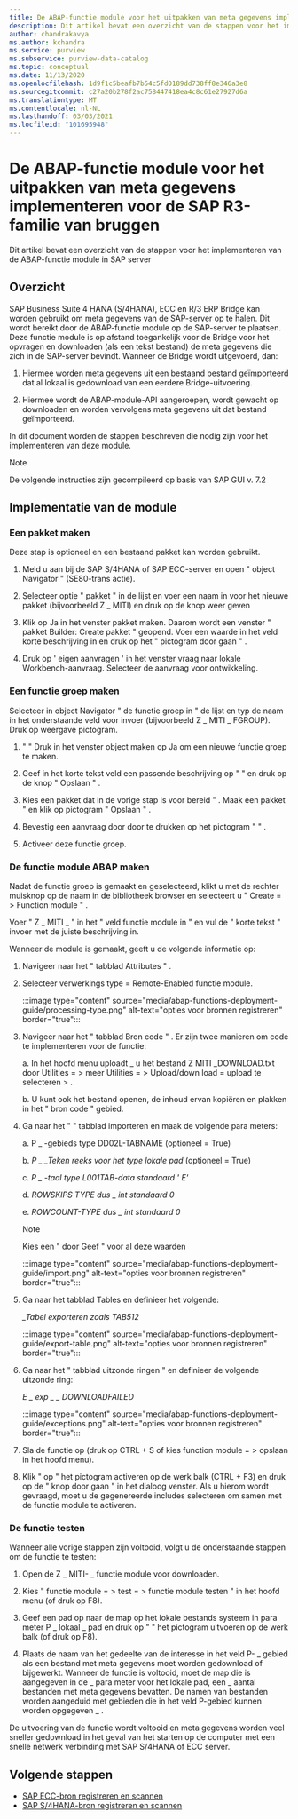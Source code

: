 ```yaml
---
title: De ABAP-functie module voor het uitpakken van meta gegevens implementeren voor de SAP R3-familie van bruggen in azure controle sfeer liggen
description: Dit artikel bevat een overzicht van de stappen voor het implementeren van de ABAP-functie module in SAP server
author: chandrakavya
ms.author: kchandra
ms.service: purview
ms.subservice: purview-data-catalog
ms.topic: conceptual
ms.date: 11/13/2020
ms.openlocfilehash: 1d9f1c5beafb7b54c5fd0189dd738ff8e346a3e8
ms.sourcegitcommit: c27a20b278f2ac758447418ea4c8c61e27927d6a
ms.translationtype: MT
ms.contentlocale: nl-NL
ms.lasthandoff: 03/03/2021
ms.locfileid: "101695948"
---
```

# <a name="deploy-the-metadata-extraction-abap-function-module-for-the-sap-r3-family-of-bridges"></a>De ABAP-functie module voor het uitpakken van meta gegevens implementeren voor de SAP R3-familie van bruggen 
Dit artikel bevat een overzicht van de stappen voor het implementeren van de ABAP-functie module in SAP server
## <a name="overview"></a>Overzicht 

SAP Business Suite 4 HANA (S/4HANA), ECC en R/3 ERP Bridge kan worden gebruikt om meta gegevens van de SAP-server op te halen. Dit wordt bereikt door de ABAP-functie module op de SAP-server te plaatsen. Deze functie module is op afstand toegankelijk voor de Bridge voor het opvragen en downloaden (als een tekst bestand) de meta gegevens die zich in de SAP-server bevindt.
Wanneer de Bridge wordt uitgevoerd, dan:

1.  Hiermee worden meta gegevens uit een bestaand bestand geïmporteerd dat al lokaal is gedownload van een eerdere Bridge-uitvoering.

2.  Hiermee wordt de ABAP-module-API aangeroepen, wordt gewacht op downloaden en worden vervolgens meta gegevens uit dat bestand geïmporteerd.

In dit document worden de stappen beschreven die nodig zijn voor het implementeren van deze module.

> [!Note] 
>De volgende instructies zijn gecompileerd op basis van SAP GUI v. 7.2

## <a name="deployment-of-the-module"></a>Implementatie van de module 

### <a name="create-a-package"></a>Een pakket maken 

Deze stap is optioneel en een bestaand pakket kan worden gebruikt.

1.  Meld u aan bij de SAP S/4HANA of SAP ECC-server en open \" object Navigator \" (SE80-trans actie).

2.  Selecteer optie \" pakket \" in de lijst en voer een naam in voor het nieuwe pakket (bijvoorbeeld Z \_ MITI) en druk op de knop weer geven

3.  Klik op Ja in het venster pakket maken. Daarom wordt een venster \" pakket Builder: Create pakket \" geopend. Voer een waarde in het veld korte beschrijving in en druk op het \" pictogram door gaan \" .

4.  Druk op ' eigen aanvragen ' in het venster vraag naar lokale Workbench-aanvraag. Selecteer de aanvraag voor ontwikkeling.

### <a name="create-a-function-group"></a>Een functie groep maken 

Selecteer in object Navigator \" de functie groep in \" de lijst en typ de naam in het onderstaande veld voor invoer (bijvoorbeeld Z \_ MITI \_ FGROUP). Druk op weergave pictogram.

1.  \" \" Druk in het venster object maken op Ja om een nieuwe functie groep te maken.

2.  Geef in het korte tekst veld een passende beschrijving op \" \" en druk op de knop \" Opslaan \" .

3.  Kies een pakket dat in de vorige stap is voor bereid \" . Maak een pakket \" en klik op pictogram \" Opslaan \" .

4.  Bevestig een aanvraag door door te drukken op het pictogram \" \" .

5.  Activeer deze functie groep.

### <a name="create-the-abap-function-module"></a>De functie module ABAP maken 

Nadat de functie groep is gemaakt en geselecteerd, klikt u met de rechter muisknop op de naam in de bibliotheek browser en selecteert u \" Create = \> Function module \" .

Voer \" Z \_ MITI \_ \" in het \" veld functie module in \" en vul de \" korte tekst \" invoer met de juiste beschrijving in.

Wanneer de module is gemaakt, geeft u de volgende informatie op:

1.  Navigeer naar het \" tabblad Attributes \" .

2.  Selecteer verwerkings type = Remote-Enabled functie module.

    :::image type="content" source="media/abap-functions-deployment-guide/processing-type.png" alt-text="opties voor bronnen registreren" border="true":::

3.  Navigeer naar het \" tabblad Bron code \" . Er zijn twee manieren om code te implementeren voor de functie:

    a.  In het hoofd menu uploadt \_ u het bestand Z MITI \_DOWNLOAD.txt door Utilities = \> meer Utilities = \> Upload/down load = upload te selecteren \> .

    b.  U kunt ook het bestand openen, de inhoud ervan kopiëren en plakken in het \" bron code \" gebied.

4.  Ga naar het \" \" tabblad importeren en maak de volgende para meters:

    a.  P \_ -gebieds type DD02L-TABNAME (optioneel = True)

    b.  *P \_ \_Teken reeks voor het type lokale pad* (optioneel = True)

    c.  *P \_ -taal type L001TAB-data standaard \' E\'*

    d.  *ROWSKIPS TYPE dus \_ int standaard 0*

    e.  *ROWCOUNT-TYPE dus \_ int standaard 0*

    > [!Note]
    > Kies een \" door Geef \" voor al deze waarden

    :::image type="content" source="media/abap-functions-deployment-guide/import.png" alt-text="opties voor bronnen registreren" border="true":::

5.  Ga naar het tabblad Tables en definieer het volgende:

    *\_Tabel exporteren zoals TAB512*

    :::image type="content" source="media/abap-functions-deployment-guide/export-table.png" alt-text="opties voor bronnen registreren" border="true":::

6.  Ga naar het \" tabblad uitzonde ringen \" en definieer de volgende uitzonde ring:

    *E \_ exp \_ \_ DOWNLOADFAILED*

    :::image type="content" source="media/abap-functions-deployment-guide/exceptions.png" alt-text="opties voor bronnen registreren" border="true":::

7.  Sla de functie op (druk op CTRL + S of kies function module = \> opslaan in het hoofd menu).

8.  Klik \" op \" het pictogram activeren op de werk balk (CTRL + F3) en druk op de \" knop door gaan \" in het dialoog venster. Als u hierom wordt gevraagd, moet u de gegenereerde includes selecteren om samen met de functie module te activeren.

### <a name="testing-the-function"></a>De functie testen 

Wanneer alle vorige stappen zijn voltooid, volgt u de onderstaande stappen om de functie te testen:

1.  Open de Z \_ MITI- \_ functie module voor downloaden.

2.  Kies \" functie module = \> test = \> functie module testen \" in het hoofd menu (of druk op F8).

3.  Geef een pad op naar de map op het lokale bestands systeem in para meter P \_ lokaal \_ pad en druk op \" \" het pictogram uitvoeren op de werk balk (of druk op F8).

4.  Plaats de naam van het gedeelte van de interesse in het veld P- \_ gebied als een bestand met meta gegevens moet worden gedownload of bijgewerkt. Wanneer de functie is voltooid, moet de map die is aangegeven in de \_ para meter voor het lokale pad, een \_ aantal bestanden met meta gegevens bevatten. De namen van bestanden worden aangeduid met gebieden die in het veld P-gebied kunnen worden opgegeven \_ .

De uitvoering van de functie wordt voltooid en meta gegevens worden veel sneller gedownload in het geval van het starten op de computer met een snelle netwerk verbinding met SAP S/4HANA of ECC server.

## <a name="next-steps"></a>Volgende stappen

- [SAP ECC-bron registreren en scannen](register-scan-sapecc-source.md)
- [SAP S/4HANA-bron registreren en scannen](register-scan-saps4hana-source.md)